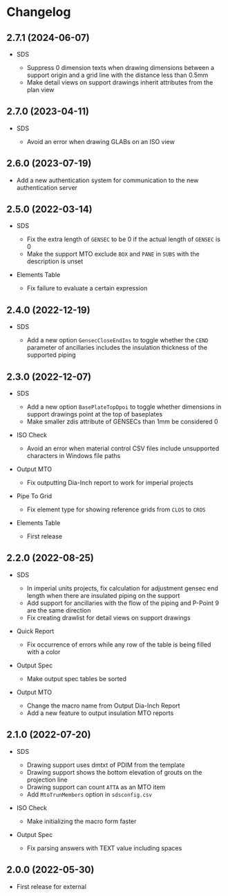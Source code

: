# Changelog

## 2.7.1 (2024-06-07)

- SDS

  - Suppress 0 dimension texts when drawing dimensions between a support origin and a grid line with the distance less than 0.5mm
  - Make detail views on support drawings inherit attributes from the plan view

## 2.7.0 (2023-04-11)

- SDS

  - Avoid an error when drawing GLABs on an ISO view

## 2.6.0 (2023-07-19)

- Add a new authentication system for communication to the new authentication server

## 2.5.0 (2022-03-14)

- SDS

  - Fix the extra length of `GENSEC` to be 0 if the actual length of `GENSEC` is 0
  - Make the support MTO exclude `BOX` and `PANE` in `SUBS` with the description is unset

- Elements Table

  - Fix failure to evaluate a certain expression

## 2.4.0 (2022-12-19)

- SDS

  - Add a new option `GensecCloseEndIns` to toggle whether the `CEND` parameter of ancillaries includes the insulation thickness of the supported piping

## 2.3.0 (2022-12-07)

- SDS

  - Add a new option `BasePlateTopDpoi` to toggle whether dimensions in support drawings point at the top of baseplates
  - Make smaller zdis attribute of GENSECs than 1mm be considered 0

- ISO Check

  - Avoid an error when material control CSV files include unsupported characters in Windows file paths

- Output MTO

  - Fix outputting Dia-Inch report to work for imperial projects

- Pipe To Grid

  - Fix element type for showing reference grids from `CLOS` to `CROS`

- Elements Table

  - First release

## 2.2.0 (2022-08-25)

- SDS

  - In imperial units projects, fix calculation for adjustment gensec end length when there are insulated piping on the support
  - Add support for ancillaries with the flow of the piping and P-Point 9 are the same direction
  - Fix creating drawlist for detail views on support drawings

- Quick Report

  - Fix occurrence of errors while any row of the table is being filled with a color

- Output Spec

  - Make output spec tables be sorted

- Output MTO

  - Change the macro name from Output Dia-Inch Report
  - Add a new feature to output insulation MTO reports

## 2.1.0 (2022-07-20)

- SDS

  - Drawing support uses dmtxt of PDIM from the template
  - Drawing support shows the bottom elevation of grouts on the projection line
  - Drawing support can count `ATTA` as an MTO item
  - Add `MtoTrunMembers` option in `sdsconfig.csv`

- ISO Check

  - Make initializing the macro form faster

- Output Spec

  - Fix parsing answers with TEXT value including spaces

## 2.0.0 (2022-05-30)

- First release for external
